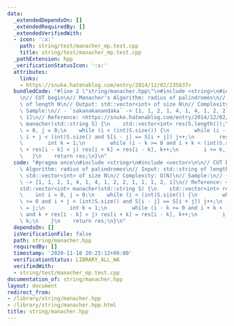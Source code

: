 ```yaml
---
data:
  _extendedDependsOn: []
  _extendedRequiredBy: []
  _extendedVerifiedWith:
  - icon: ':x:'
    path: string/test/manacher_mp.test.cpp
    title: string/test/manacher_mp.test.cpp
  _pathExtension: hpp
  _verificationStatusIcon: ':x:'
  attributes:
    links:
    - https://snuke.hatenablog.com/entry/2014/12/02/235837>
  bundledCode: "#line 2 \"string/manacher.hpp\"\n#include <string>\n#include <vector>\n\
    \n// CUT begin\n// Manacher's Algorithm: radius of palindromes\n// Input: std::string\
    \ of length N\n// Output: std::vector<int> of size N\n// Complexity: O(N)\n//\
    \ Sample:\n// - `sakanakanandaka` -> [1, 1, 2, 1, 4, 1, 4, 1, 2, 2, 1, 1, 1, 2,\
    \ 1]\n// Reference: <https://snuke.hatenablog.com/entry/2014/12/02/235837>\nstd::vector<int>\
    \ manacher(std::string S) {\n    std::vector<int> res(S.length());\n    int i\
    \ = 0, j = 0;\n    while (i < (int)S.size()) {\n        while (i - j >= 0 and\
    \ i + j < (int)S.size() and S[i - j] == S[i + j]) j++;\n        res[i] = j;\n\
    \        int k = 1;\n        while (i - k >= 0 and i + k < (int)S.size() and k\
    \ + res[i - k] < j) res[i + k] = res[i - k], k++;\n        i += k, j -= k;\n \
    \   }\n    return res;\n}\n"
  code: "#pragma once\n#include <string>\n#include <vector>\n\n// CUT begin\n// Manacher's\
    \ Algorithm: radius of palindromes\n// Input: std::string of length N\n// Output:\
    \ std::vector<int> of size N\n// Complexity: O(N)\n// Sample:\n// - `sakanakanandaka`\
    \ -> [1, 1, 2, 1, 4, 1, 4, 1, 2, 2, 1, 1, 1, 2, 1]\n// Reference: <https://snuke.hatenablog.com/entry/2014/12/02/235837>\n\
    std::vector<int> manacher(std::string S) {\n    std::vector<int> res(S.length());\n\
    \    int i = 0, j = 0;\n    while (i < (int)S.size()) {\n        while (i - j\
    \ >= 0 and i + j < (int)S.size() and S[i - j] == S[i + j]) j++;\n        res[i]\
    \ = j;\n        int k = 1;\n        while (i - k >= 0 and i + k < (int)S.size()\
    \ and k + res[i - k] < j) res[i + k] = res[i - k], k++;\n        i += k, j -=\
    \ k;\n    }\n    return res;\n}\n"
  dependsOn: []
  isVerificationFile: false
  path: string/manacher.hpp
  requiredBy: []
  timestamp: '2020-11-18 20:25:12+09:00'
  verificationStatus: LIBRARY_ALL_WA
  verifiedWith:
  - string/test/manacher_mp.test.cpp
documentation_of: string/manacher.hpp
layout: document
redirect_from:
- /library/string/manacher.hpp
- /library/string/manacher.hpp.html
title: string/manacher.hpp
---
```

